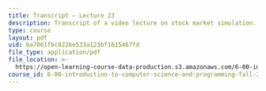 ```yaml
---
title: Transcript – Lecture 23
description: Transcript of a video lecture on stock market simulation.
type: course
layout: pdf
uid: ba7061fbc8226e533a123bf1615467fd
file_type: application/pdf
file_location: >-
  https://open-learning-course-data-production.s3.amazonaws.com/6-00-introduction-to-computer-science-and-programming-fall-2008/ba7061fbc8226e533a123bf1615467fd_6-00F08-L23.pdf
course_id: 6-00-introduction-to-computer-science-and-programming-fall-2008
---
```

